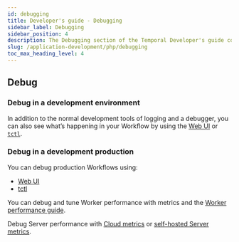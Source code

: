 ```yaml
---
id: debugging
title: Developer's guide - Debugging
sidebar_label: Debugging
sidebar_position: 4
description: The Debugging section of the Temporal Developer's guide covers the many ways to debug your application.
slug: /application-development/php/debugging
toc_max_heading_level: 4
---
```


<!-- THIS FILE IS GENERATED. DO NOT EDIT THIS FILE DIRECTLY -->

## Debug



### Debug in a development environment

In addition to the normal development tools of logging and a debugger, you can also see what’s happening in your Workflow by using the [Web UI](/web-ui) or [`tctl`](/tctl-v1).

### Debug in a development production

You can debug production Workflows using:

- [Web UI](/web-ui)
- [tctl](/tctl-v1)

You can debug and tune Worker performance with metrics and the [Worker performance guide](/application-development/worker-performance).

Debug Server performance with [Cloud metrics](/cloud/how-to-monitor-temporal-cloud-metrics) or [self-hosted Server metrics](/kb/legacy-oss-prod-deploy#scaling-and-metrics).

